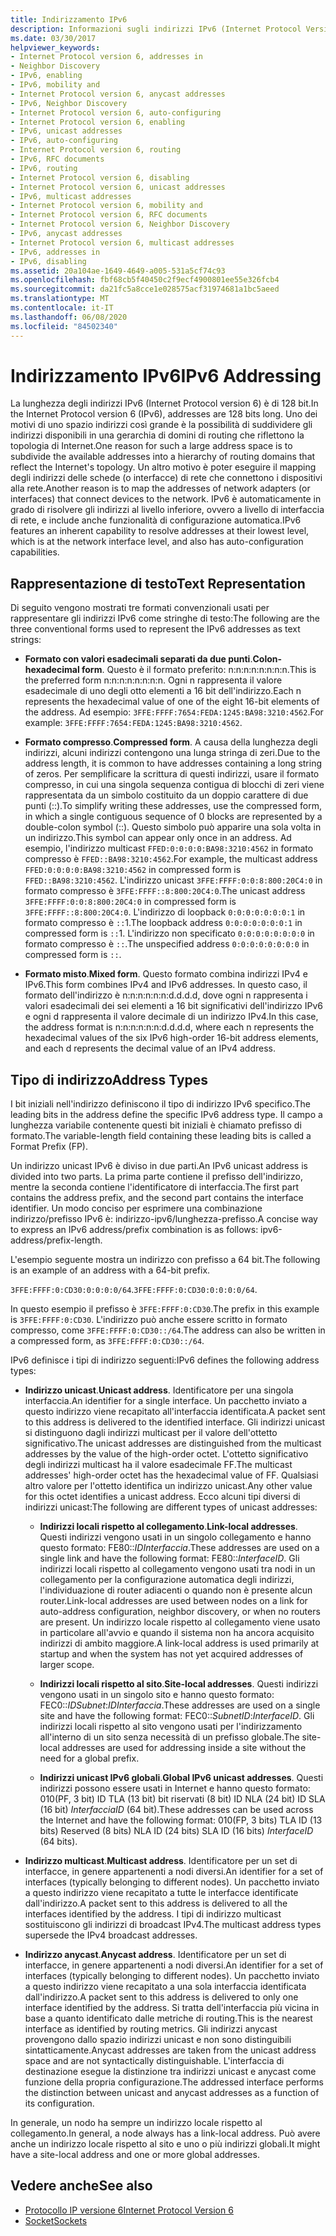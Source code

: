 ```yaml
---
title: Indirizzamento IPv6
description: Informazioni sugli indirizzi IPv6 (Internet Protocol Version 6), inclusi la rappresentazione testuale e i tipi di indirizzo.
ms.date: 03/30/2017
helpviewer_keywords:
- Internet Protocol version 6, addresses in
- Neighbor Discovery
- IPv6, enabling
- IPv6, mobility and
- Internet Protocol version 6, anycast addresses
- IPv6, Neighbor Discovery
- Internet Protocol version 6, auto-configuring
- Internet Protocol version 6, enabling
- IPv6, unicast addresses
- IPv6, auto-configuring
- Internet Protocol version 6, routing
- IPv6, RFC documents
- IPv6, routing
- Internet Protocol version 6, disabling
- Internet Protocol version 6, unicast addresses
- IPv6, multicast addresses
- Internet Protocol version 6, mobility and
- Internet Protocol version 6, RFC documents
- Internet Protocol version 6, Neighbor Discovery
- IPv6, anycast addresses
- Internet Protocol version 6, multicast addresses
- IPv6, addresses in
- IPv6, disabling
ms.assetid: 20a104ae-1649-4649-a005-531a5cf74c93
ms.openlocfilehash: fbf68cb5f40450c2f9ecf4900801ee55e326fcb4
ms.sourcegitcommit: da21fc5a8cce1e028575acf31974681a1bc5aeed
ms.translationtype: MT
ms.contentlocale: it-IT
ms.lasthandoff: 06/08/2020
ms.locfileid: "84502340"
---
```

# <a name="ipv6-addressing"></a><span data-ttu-id="ed8a6-103">Indirizzamento IPv6</span><span class="sxs-lookup"><span data-stu-id="ed8a6-103">IPv6 Addressing</span></span>

<span data-ttu-id="ed8a6-104">La lunghezza degli indirizzi IPv6 (Internet Protocol version 6) è di 128 bit.</span><span class="sxs-lookup"><span data-stu-id="ed8a6-104">In the Internet Protocol version 6 (IPv6), addresses are 128 bits long.</span></span> <span data-ttu-id="ed8a6-105">Uno dei motivi di uno spazio indirizzi così grande è la possibilità di suddividere gli indirizzi disponibili in una gerarchia di domini di routing che riflettono la topologia di Internet.</span><span class="sxs-lookup"><span data-stu-id="ed8a6-105">One reason for such a large address space is to subdivide the available addresses into a hierarchy of routing domains that reflect the Internet's topology.</span></span> <span data-ttu-id="ed8a6-106">Un altro motivo è poter eseguire il mapping degli indirizzi delle schede (o interfacce) di rete che connettono i dispositivi alla rete.</span><span class="sxs-lookup"><span data-stu-id="ed8a6-106">Another reason is to map the addresses of network adapters (or interfaces) that connect devices to the network.</span></span> <span data-ttu-id="ed8a6-107">IPv6 è automaticamente in grado di risolvere gli indirizzi al livello inferiore, ovvero a livello di interfaccia di rete, e include anche funzionalità di configurazione automatica.</span><span class="sxs-lookup"><span data-stu-id="ed8a6-107">IPv6 features an inherent capability to resolve addresses at their lowest level, which is at the network interface level, and also has auto-configuration capabilities.</span></span>

## <a name="text-representation"></a><span data-ttu-id="ed8a6-108">Rappresentazione di testo</span><span class="sxs-lookup"><span data-stu-id="ed8a6-108">Text Representation</span></span>

<span data-ttu-id="ed8a6-109">Di seguito vengono mostrati tre formati convenzionali usati per rappresentare gli indirizzi IPv6 come stringhe di testo:</span><span class="sxs-lookup"><span data-stu-id="ed8a6-109">The following are the three conventional forms used to represent the IPv6 addresses as text strings:</span></span>

- <span data-ttu-id="ed8a6-110">**Formato con valori esadecimali separati da due punti**.</span><span class="sxs-lookup"><span data-stu-id="ed8a6-110">**Colon-hexadecimal form**.</span></span> <span data-ttu-id="ed8a6-111">Questo è il formato preferito: n:n:n:n:n:n:n:n.</span><span class="sxs-lookup"><span data-stu-id="ed8a6-111">This is the preferred form n:n:n:n:n:n:n:n.</span></span> <span data-ttu-id="ed8a6-112">Ogni n rappresenta il valore esadecimale di uno degli otto elementi a 16 bit dell'indirizzo.</span><span class="sxs-lookup"><span data-stu-id="ed8a6-112">Each n represents the hexadecimal value of one of the eight 16-bit elements of the address.</span></span> <span data-ttu-id="ed8a6-113">Ad esempio: `3FFE:FFFF:7654:FEDA:1245:BA98:3210:4562`.</span><span class="sxs-lookup"><span data-stu-id="ed8a6-113">For example: `3FFE:FFFF:7654:FEDA:1245:BA98:3210:4562`.</span></span>

- <span data-ttu-id="ed8a6-114">**Formato compresso**.</span><span class="sxs-lookup"><span data-stu-id="ed8a6-114">**Compressed form**.</span></span> <span data-ttu-id="ed8a6-115">A causa della lunghezza degli indirizzi, alcuni indirizzi contengono una lunga stringa di zeri.</span><span class="sxs-lookup"><span data-stu-id="ed8a6-115">Due to the address length, it is common to have addresses containing a long string of zeros.</span></span> <span data-ttu-id="ed8a6-116">Per semplificare la scrittura di questi indirizzi, usare il formato compresso, in cui una singola sequenza contigua di blocchi di zeri viene rappresentata da un simbolo costituito da un doppio carattere di due punti (::).</span><span class="sxs-lookup"><span data-stu-id="ed8a6-116">To simplify writing these addresses, use the compressed form, in which a single contiguous sequence of 0 blocks are represented by a double-colon symbol (::).</span></span> <span data-ttu-id="ed8a6-117">Questo simbolo può apparire una sola volta in un indirizzo.</span><span class="sxs-lookup"><span data-stu-id="ed8a6-117">This symbol can appear only once in an address.</span></span> <span data-ttu-id="ed8a6-118">Ad esempio, l'indirizzo multicast `FFED:0:0:0:0:BA98:3210:4562` in formato compresso è `FFED::BA98:3210:4562`.</span><span class="sxs-lookup"><span data-stu-id="ed8a6-118">For example, the multicast address `FFED:0:0:0:0:BA98:3210:4562` in compressed form is `FFED::BA98:3210:4562`.</span></span> <span data-ttu-id="ed8a6-119">L'indirizzo unicast `3FFE:FFFF:0:0:8:800:20C4:0` in formato compresso è `3FFE:FFFF::8:800:20C4:0`.</span><span class="sxs-lookup"><span data-stu-id="ed8a6-119">The unicast address `3FFE:FFFF:0:0:8:800:20C4:0` in compressed form is `3FFE:FFFF::8:800:20C4:0`.</span></span> <span data-ttu-id="ed8a6-120">L'indirizzo di loopback `0:0:0:0:0:0:0:1` in formato compresso è `::`1.</span><span class="sxs-lookup"><span data-stu-id="ed8a6-120">The loopback address `0:0:0:0:0:0:0:1` in compressed form is `::`1.</span></span> <span data-ttu-id="ed8a6-121">L'indirizzo non specificato `0:0:0:0:0:0:0:0` in formato compresso è `::`.</span><span class="sxs-lookup"><span data-stu-id="ed8a6-121">The unspecified address `0:0:0:0:0:0:0:0` in compressed form is `::`.</span></span>

- <span data-ttu-id="ed8a6-122">**Formato misto**.</span><span class="sxs-lookup"><span data-stu-id="ed8a6-122">**Mixed form**.</span></span> <span data-ttu-id="ed8a6-123">Questo formato combina indirizzi IPv4 e IPv6.</span><span class="sxs-lookup"><span data-stu-id="ed8a6-123">This form combines IPv4 and IPv6 addresses.</span></span> <span data-ttu-id="ed8a6-124">In questo caso, il formato dell'indirizzo è n:n:n:n:n:n:d.d.d.d, dove ogni n rappresenta i valori esadecimali dei sei elementi a 16 bit significativi dell'indirizzo IPv6 e ogni d rappresenta il valore decimale di un indirizzo IPv4.</span><span class="sxs-lookup"><span data-stu-id="ed8a6-124">In this case, the address format is n:n:n:n:n:n:d.d.d.d, where each n represents the hexadecimal values of the six IPv6 high-order 16-bit address elements, and each d represents the decimal value of an IPv4 address.</span></span>

## <a name="address-types"></a><span data-ttu-id="ed8a6-125">Tipo di indirizzo</span><span class="sxs-lookup"><span data-stu-id="ed8a6-125">Address Types</span></span>

<span data-ttu-id="ed8a6-126">I bit iniziali nell'indirizzo definiscono il tipo di indirizzo IPv6 specifico.</span><span class="sxs-lookup"><span data-stu-id="ed8a6-126">The leading bits in the address define the specific IPv6 address type.</span></span> <span data-ttu-id="ed8a6-127">Il campo a lunghezza variabile contenente questi bit iniziali è chiamato prefisso di formato.</span><span class="sxs-lookup"><span data-stu-id="ed8a6-127">The variable-length field containing these leading bits is called a Format Prefix (FP).</span></span>

<span data-ttu-id="ed8a6-128">Un indirizzo unicast IPv6 è diviso in due parti.</span><span class="sxs-lookup"><span data-stu-id="ed8a6-128">An IPv6 unicast address is divided into two parts.</span></span> <span data-ttu-id="ed8a6-129">La prima parte contiene il prefisso dell'indirizzo, mentre la seconda contiene l'identificatore di interfaccia.</span><span class="sxs-lookup"><span data-stu-id="ed8a6-129">The first part contains the address prefix, and the second part contains the interface identifier.</span></span> <span data-ttu-id="ed8a6-130">Un modo conciso per esprimere una combinazione indirizzo/prefisso IPv6 è: indirizzo-ipv6/lunghezza-prefisso.</span><span class="sxs-lookup"><span data-stu-id="ed8a6-130">A concise way to express an IPv6 address/prefix combination is as follows: ipv6-address/prefix-length.</span></span>

<span data-ttu-id="ed8a6-131">L'esempio seguente mostra un indirizzo con prefisso a 64 bit.</span><span class="sxs-lookup"><span data-stu-id="ed8a6-131">The following is an example of an address with a 64-bit prefix.</span></span>

<span data-ttu-id="ed8a6-132">`3FFE:FFFF:0:CD30:0:0:0:0/64`.</span><span class="sxs-lookup"><span data-stu-id="ed8a6-132">`3FFE:FFFF:0:CD30:0:0:0:0/64`.</span></span>

<span data-ttu-id="ed8a6-133">In questo esempio il prefisso è `3FFE:FFFF:0:CD30`.</span><span class="sxs-lookup"><span data-stu-id="ed8a6-133">The prefix in this example is `3FFE:FFFF:0:CD30`.</span></span> <span data-ttu-id="ed8a6-134">L'indirizzo può anche essere scritto in formato compresso, come `3FFE:FFFF:0:CD30::/64`.</span><span class="sxs-lookup"><span data-stu-id="ed8a6-134">The address can also be written in a compressed form, as `3FFE:FFFF:0:CD30::/64`.</span></span>

<span data-ttu-id="ed8a6-135">IPv6 definisce i tipi di indirizzo seguenti:</span><span class="sxs-lookup"><span data-stu-id="ed8a6-135">IPv6 defines the following address types:</span></span>

- <span data-ttu-id="ed8a6-136">**Indirizzo unicast**.</span><span class="sxs-lookup"><span data-stu-id="ed8a6-136">**Unicast address**.</span></span> <span data-ttu-id="ed8a6-137">Identificatore per una singola interfaccia.</span><span class="sxs-lookup"><span data-stu-id="ed8a6-137">An identifier for a single interface.</span></span> <span data-ttu-id="ed8a6-138">Un pacchetto inviato a questo indirizzo viene recapitato all'interfaccia identificata.</span><span class="sxs-lookup"><span data-stu-id="ed8a6-138">A packet sent to this address is delivered to the identified interface.</span></span> <span data-ttu-id="ed8a6-139">Gli indirizzi unicast si distinguono dagli indirizzi multicast per il valore dell'ottetto significativo.</span><span class="sxs-lookup"><span data-stu-id="ed8a6-139">The unicast addresses are distinguished from the multicast addresses by the value of the high-order octet.</span></span> <span data-ttu-id="ed8a6-140">L'ottetto significativo degli indirizzi multicast ha il valore esadecimale FF.</span><span class="sxs-lookup"><span data-stu-id="ed8a6-140">The multicast addresses' high-order octet has the hexadecimal value of FF.</span></span> <span data-ttu-id="ed8a6-141">Qualsiasi altro valore per l'ottetto identifica un indirizzo unicast.</span><span class="sxs-lookup"><span data-stu-id="ed8a6-141">Any other value for this octet identifies a unicast address.</span></span> <span data-ttu-id="ed8a6-142">Ecco alcuni tipi diversi di indirizzi unicast:</span><span class="sxs-lookup"><span data-stu-id="ed8a6-142">The following are different types of unicast addresses:</span></span>

  - <span data-ttu-id="ed8a6-143">**Indirizzi locali rispetto al collegamento**.</span><span class="sxs-lookup"><span data-stu-id="ed8a6-143">**Link-local addresses**.</span></span> <span data-ttu-id="ed8a6-144">Questi indirizzi vengono usati in un singolo collegamento e hanno questo formato: FE80::*IDInterfaccia*.</span><span class="sxs-lookup"><span data-stu-id="ed8a6-144">These addresses are used on a single link and have the following format: FE80::*InterfaceID*.</span></span> <span data-ttu-id="ed8a6-145">Gli indirizzi locali rispetto al collegamento vengono usati tra nodi in un collegamento per la configurazione automatica degli indirizzi, l'individuazione di router adiacenti o quando non è presente alcun router.</span><span class="sxs-lookup"><span data-stu-id="ed8a6-145">Link-local addresses are used between nodes on a link for auto-address configuration, neighbor discovery, or when no routers are present.</span></span> <span data-ttu-id="ed8a6-146">Un indirizzo locale rispetto al collegamento viene usato in particolare all'avvio e quando il sistema non ha ancora acquisito indirizzi di ambito maggiore.</span><span class="sxs-lookup"><span data-stu-id="ed8a6-146">A link-local address is used primarily at startup and when the system has not yet acquired addresses of larger scope.</span></span>

  - <span data-ttu-id="ed8a6-147">**Indirizzi locali rispetto al sito**.</span><span class="sxs-lookup"><span data-stu-id="ed8a6-147">**Site-local addresses**.</span></span> <span data-ttu-id="ed8a6-148">Questi indirizzi vengono usati in un singolo sito e hanno questo formato: FEC0::*IDSubnet*:*IDInterfaccia*.</span><span class="sxs-lookup"><span data-stu-id="ed8a6-148">These addresses are used on a single site and have the following format: FEC0::*SubnetID*:*InterfaceID*.</span></span> <span data-ttu-id="ed8a6-149">Gli indirizzi locali rispetto al sito vengono usati per l'indirizzamento all'interno di un sito senza necessità di un prefisso globale.</span><span class="sxs-lookup"><span data-stu-id="ed8a6-149">The site-local addresses are used for addressing inside a site without the need for a global prefix.</span></span>

  - <span data-ttu-id="ed8a6-150">**Indirizzi unicast IPv6 globali**.</span><span class="sxs-lookup"><span data-stu-id="ed8a6-150">**Global IPv6 unicast addresses**.</span></span> <span data-ttu-id="ed8a6-151">Questi indirizzi possono essere usati in Internet e hanno questo formato: 010(PF, 3 bit) ID TLA (13 bit) bit riservati (8 bit) ID NLA (24 bit) ID SLA (16 bit) *InterfacciaID* (64 bit).</span><span class="sxs-lookup"><span data-stu-id="ed8a6-151">These addresses can be used across the Internet and have the following format: 010(FP, 3 bits) TLA ID (13 bits) Reserved (8 bits) NLA ID (24 bits) SLA ID (16 bits) *InterfaceID* (64 bits).</span></span>

- <span data-ttu-id="ed8a6-152">**Indirizzo multicast**.</span><span class="sxs-lookup"><span data-stu-id="ed8a6-152">**Multicast address**.</span></span> <span data-ttu-id="ed8a6-153">Identificatore per un set di interfacce, in genere appartenenti a nodi diversi.</span><span class="sxs-lookup"><span data-stu-id="ed8a6-153">An identifier for a set of interfaces (typically belonging to different nodes).</span></span> <span data-ttu-id="ed8a6-154">Un pacchetto inviato a questo indirizzo viene recapitato a tutte le interfacce identificate dall'indirizzo.</span><span class="sxs-lookup"><span data-stu-id="ed8a6-154">A packet sent to this address is delivered to all the interfaces identified by the address.</span></span> <span data-ttu-id="ed8a6-155">I tipi di indirizzo multicast sostituiscono gli indirizzi di broadcast IPv4.</span><span class="sxs-lookup"><span data-stu-id="ed8a6-155">The multicast address types supersede the IPv4 broadcast addresses.</span></span>

- <span data-ttu-id="ed8a6-156">**Indirizzo anycast**.</span><span class="sxs-lookup"><span data-stu-id="ed8a6-156">**Anycast address**.</span></span> <span data-ttu-id="ed8a6-157">Identificatore per un set di interfacce, in genere appartenenti a nodi diversi.</span><span class="sxs-lookup"><span data-stu-id="ed8a6-157">An identifier for a set of interfaces (typically belonging to different nodes).</span></span> <span data-ttu-id="ed8a6-158">Un pacchetto inviato a questo indirizzo viene recapitato a una sola interfaccia identificata dall'indirizzo.</span><span class="sxs-lookup"><span data-stu-id="ed8a6-158">A packet sent to this address is delivered to only one interface identified by the address.</span></span> <span data-ttu-id="ed8a6-159">Si tratta dell'interfaccia più vicina in base a quanto identificato dalle metriche di routing.</span><span class="sxs-lookup"><span data-stu-id="ed8a6-159">This is the nearest interface as identified by routing metrics.</span></span> <span data-ttu-id="ed8a6-160">Gli indirizzi anycast provengono dallo spazio indirizzi unicast e non sono distinguibili sintatticamente.</span><span class="sxs-lookup"><span data-stu-id="ed8a6-160">Anycast addresses are taken from the unicast address space and are not syntactically distinguishable.</span></span> <span data-ttu-id="ed8a6-161">L'interfaccia di destinazione esegue la distinzione tra indirizzi unicast e anycast come funzione della propria configurazione.</span><span class="sxs-lookup"><span data-stu-id="ed8a6-161">The addressed interface performs the distinction between unicast and anycast addresses as a function of its configuration.</span></span>

<span data-ttu-id="ed8a6-162">In generale, un nodo ha sempre un indirizzo locale rispetto al collegamento.</span><span class="sxs-lookup"><span data-stu-id="ed8a6-162">In general, a node always has a link-local address.</span></span> <span data-ttu-id="ed8a6-163">Può avere anche un indirizzo locale rispetto al sito e uno o più indirizzi globali.</span><span class="sxs-lookup"><span data-stu-id="ed8a6-163">It might have a site-local address and one or more global addresses.</span></span>

## <a name="see-also"></a><span data-ttu-id="ed8a6-164">Vedere anche</span><span class="sxs-lookup"><span data-stu-id="ed8a6-164">See also</span></span>

- [<span data-ttu-id="ed8a6-165">Protocollo IP versione 6</span><span class="sxs-lookup"><span data-stu-id="ed8a6-165">Internet Protocol Version 6</span></span>](internet-protocol-version-6.md)
- [<span data-ttu-id="ed8a6-166">Socket</span><span class="sxs-lookup"><span data-stu-id="ed8a6-166">Sockets</span></span>](sockets.md)
